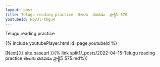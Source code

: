 ```yaml
---
layout: post
title: Telugu reading practice  తెలుగు  చదవడం  ప్రాక్టీస్ 576
youtubeId: HbVJl-thgu4
---
```

 
 
Telugu reading practice
 
 
 
 
 


{% include youtubePlayer.html id=page.youtubeId %}
 
[Next]({{ site.baseurl }}{% link  split1/_posts/2022-04-15-Telugu reading practice  తెలుగు  చదవడం  ప్రాక్టీస్ 575.md%})
 
